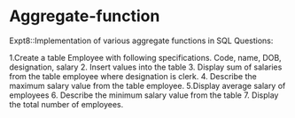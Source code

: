 # Aggregate-function

Expt8::Implementation of various aggregate functions in SQL
Questions:

1.Create a table Employee with following specifications.
  Code, name, DOB, designation, salary
2. Insert values into the table
3. Display sum of salaries from the table employee where designation is clerk.
4. Describe the maximum salary value from the table employee.
5.Display average salary of employees
6. Describe the minimum salary value from the table
7. Display the total number of employees.
